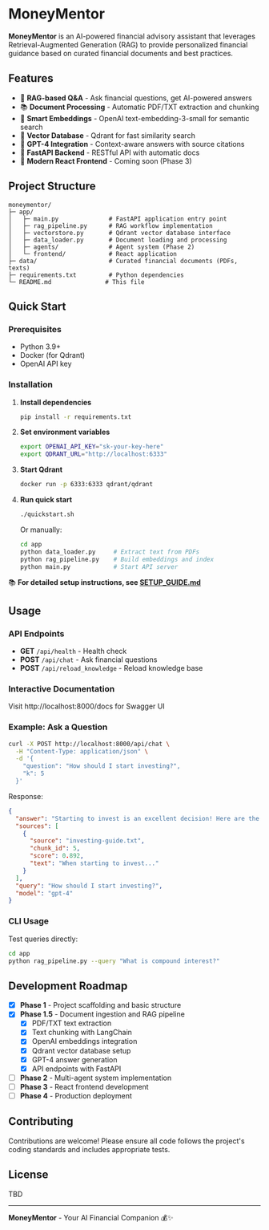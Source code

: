 # MoneyMentor

**MoneyMentor** is an AI-powered financial advisory assistant that leverages Retrieval-Augmented Generation (RAG) to provide personalized financial guidance based on curated financial documents and best practices.

## Features

- 🤖 **RAG-based Q&A** - Ask financial questions, get AI-powered answers
- 📚 **Document Processing** - Automatic PDF/TXT extraction and chunking
- 🧮 **Smart Embeddings** - OpenAI text-embedding-3-small for semantic search
- 💾 **Vector Database** - Qdrant for fast similarity search
- 🤝 **GPT-4 Integration** - Context-aware answers with source citations
- 🔗 **FastAPI Backend** - RESTful API with automatic docs
- 🎨 **Modern React Frontend** - Coming soon (Phase 3)

## Project Structure

```
moneymentor/
├─ app/
│   ├─ main.py              # FastAPI application entry point
│   ├─ rag_pipeline.py      # RAG workflow implementation
│   ├─ vectorstore.py       # Qdrant vector database interface
│   ├─ data_loader.py       # Document loading and processing
│   ├─ agents/              # Agent system (Phase 2)
│   └─ frontend/            # React application
├─ data/                    # Curated financial documents (PDFs, texts)
├─ requirements.txt         # Python dependencies
└─ README.md               # This file
```

## Quick Start

### Prerequisites

- Python 3.9+
- Docker (for Qdrant)
- OpenAI API key

### Installation

1. **Install dependencies**
   ```bash
   pip install -r requirements.txt
   ```

2. **Set environment variables**
   ```bash
   export OPENAI_API_KEY="sk-your-key-here"
   export QDRANT_URL="http://localhost:6333"
   ```

3. **Start Qdrant**
   ```bash
   docker run -p 6333:6333 qdrant/qdrant
   ```

4. **Run quick start**
   ```bash
   ./quickstart.sh
   ```

   Or manually:
   ```bash
   cd app
   python data_loader.py     # Extract text from PDFs
   python rag_pipeline.py    # Build embeddings and index
   python main.py            # Start API server
   ```

📚 **For detailed setup instructions, see [SETUP_GUIDE.md](SETUP_GUIDE.md)**

## Usage

### API Endpoints

- **GET** `/api/health` - Health check
- **POST** `/api/chat` - Ask financial questions
- **POST** `/api/reload_knowledge` - Reload knowledge base

### Interactive Documentation

Visit http://localhost:8000/docs for Swagger UI

### Example: Ask a Question

```bash
curl -X POST http://localhost:8000/api/chat \
  -H "Content-Type: application/json" \
  -d '{
    "question": "How should I start investing?",
    "k": 5
  }'
```

Response:
```json
{
  "answer": "Starting to invest is an excellent decision! Here are the key steps...",
  "sources": [
    {
      "source": "investing-guide.txt",
      "chunk_id": 5,
      "score": 0.892,
      "text": "When starting to invest..."
    }
  ],
  "query": "How should I start investing?",
  "model": "gpt-4"
}
```

### CLI Usage

Test queries directly:
```bash
cd app
python rag_pipeline.py --query "What is compound interest?"
```

## Development Roadmap

- [x] **Phase 1** - Project scaffolding and basic structure
- [x] **Phase 1.5** - Document ingestion and RAG pipeline
  - [x] PDF/TXT text extraction
  - [x] Text chunking with LangChain
  - [x] OpenAI embeddings integration
  - [x] Qdrant vector database setup
  - [x] GPT-4 answer generation
  - [x] API endpoints with FastAPI
- [ ] **Phase 2** - Multi-agent system implementation
- [ ] **Phase 3** - React frontend development
- [ ] **Phase 4** - Production deployment

## Contributing

Contributions are welcome! Please ensure all code follows the project's coding standards and includes appropriate tests.

## License

TBD

---

**MoneyMentor** - Your AI Financial Companion 💰✨

